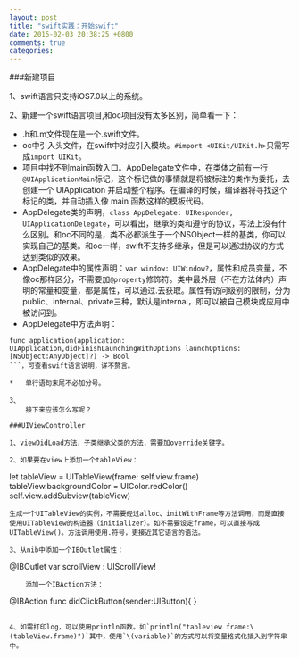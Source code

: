 ```yaml
---
layout: post
title: "swift实践：开始swift"
date: 2015-02-03 20:38:25 +0800
comments: true
categories: 
---
```


###新建项目

1、swift语言只支持iOS7.0以上的系统。
	
2、新建一个swift语言项目,和oc项目没有太多区别，简单看一下：

*	.h和.m文件现在是一个.swift文件。
*	oc中引入头文件，在swift中对应引入模块。`#import <UIKit/UIKit.h>`只需写成`import UIKit`。
*	项目中找不到main函数入口。AppDelegate文件中，在类体之前有一行`@UIApplicationMain`标记，这个标记做的事情就是将被标注的类作为委托，去创建一个 UIApplication 并启动整个程序。在编译的时候，编译器将寻找这个标记的类，并自动插入像 main 函数这样的模板代码。
*	AppDelegate类的声明，`class AppDelegate: UIResponder, UIApplicationDelegate`，可以看出，继承的类和遵守的协议，写法上没有什么区别。和oc不同的是，类不必都派生于一个NSObject一样的基类，你可以实现自己的基类。和oc一样，swift不支持多继承，但是可以通过协议的方式达到类似的效果。
*	AppDelegate中的属性声明：`var window: UIWindow?`，属性和成员变量，不像oc那样区分，不需要加`@property`修饰符。类中最外层（不在方法体内）声明的常量和变量，都是属性，可以通过.去获取。属性有访问级别的限制，分为public、internal、private三种，默认是internal，即可以被自己模块或应用中被访问到。
*	AppDelegate中方法声明：
```
func application(application: UIApplication,didFinishLaunchingWithOptions launchOptions:[NSObject:AnyObject]?) -> Bool 
```，可查看swift语言说明，详不赘言。
	
*	单行语句末尾不必加分号。
		
3、
	接下来应该怎么写呢？

###UIViewController

1、viewDidLoad方法，子类继承父类的方法，需要加override关键字。

2、如果要在view上添加一个tableView：

```
let tableView = UITableView(frame: self.view.frame)
tableView.backgroundColor = UIColor.redColor()
self.view.addSubview(tableView)	
```
生成一个UITableView的实例，不需要经过alloc、initWithFrame等方法调用，而是直接使用UITableView的构造器（initializer）。如不需要设定frame，可以直接写成UITableView()。方法调用使用.符号，更接近其它语言的语法。
	
3、从nib中添加一个IBOutlet属性：	
```
@IBOutlet var scrollView : UIScrollView!
```	!表示强行拆包，也就是说这个变量一定要有非nil的值。详情可查阅swift语言中optional变量和?、!的说明。	
	添加一个IBAction方法：	
```
@IBAction func didClickButton(sender:UIButton){
}
```

4、如需打印log，可以使用println函数。如`println("tableview frame:\(tableView.frame)")`其中，使用`\(variable)`的方式可以将变量格式化插入到字符串中。
